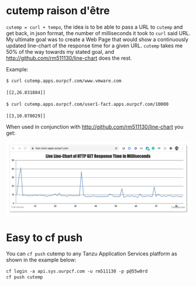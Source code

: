 # cutemp raison d'être

`cutemp = curl + tempo`, the idea is to be able to pass a URL to `cutemp` and get back, in json format, the number of milliseconds it took to `curl` said URL. My ultimate goal was to create a Web Page that would show a continuously updated line-chart of the response time for a given URL. 
`cutemp` takes me 50% of the way towards my stated goal, and http://github.com/rm511130/line-chart does the rest.

Example:

```
$ curl cutemp.apps.ourpcf.com/www.vmware.com

[[2,26.831884]]

$ curl cutemp.apps.ourpcf.com/user1-fact.apps.ourpcf.com/10000

[[3,10.078029]]
```

When used in conjunction with http://github.com/rm511130/line-chart you get:

![](./line-chart.png)

# Easy to cf push

You can `cf push`  cutemp to any Tanzu Application Services platform as shown in the example below:

```
cf login -a api.sys.ourpcf.com -u rm511130 -p p@55w0rd
cf push cutemp
```

